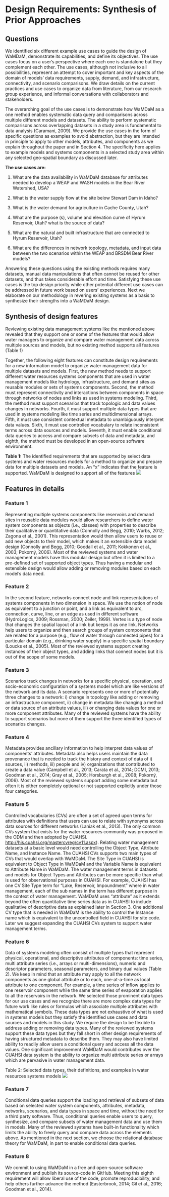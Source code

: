 # Design Requirements: Synthesis of Prior Approaches 

## Questions
We identified six different example use cases to guide the design of WaMDaM, demonstrate its capabilities, and define its objectives. The use cases focus on a user’s perspective where each one is standalone but they complement each other. The use cases, although not inclusive to all possibilities, represent an attempt to cover important and key aspects of the domain of models’ data requirements, supply, demand, and infrastructure, connectivity, and scenario comparisons. We draw details on the current practices and use cases to organize data from literature, from our research group experience, and informal conversations with collaborators and stakeholders.   

The overarching goal of the use cases is to demonstrate how WaMDaM as a one method enables systematic data query and comparisons across multiple different models and datasets. The ability to perform systematic comparisons across overlapping datasets in a study area is fundamental to data analysis (Caramani, 2009). We provide the use cases in the form of specific questions as examples to avoid abstraction, but they are intended in principle to apply to other models, attributes, and components as we explain throughout the paper and in Section 4. The specificity here applies to example models and systems components in a selected study area within any selected geo-spatial boundary as discussed later. 

**The use cases are:**  

1.	What are the data availability in WaMDaM database for attributes needed to develop a WEAP and WASH models in the Bear River Watershed, USA?

2.	What is the water supply flow at the site below Stewart Dam in Idaho?

3.	What is the water demand for agriculture in Cache County, Utah?

4.	What are the purpose (s), volume and elevation curve of Hyrum Reservoir, Utah? what is the source of data?

5.	What are the natural and built infrastructure that are connected to Hyrum Reservoir, Utah?

6.	What are the differences in network topology, metadata, and input data between the two scenarios within the WEAP and BRSDM Bear River models?

Answering these questions using the existing methods requires many datasets, manual data manipulations that often cannot be reused for other datasets, and thus takes considerable effort and time. Satisfying these use cases is the top design priority while other potential different use cases can be addressed in future work based on users’ experiences. Next we elaborate on our methodology in revering existing systems as a basis to synthesize their strengths into a WaMDaM design. 


## Synthesis of design features 

Reviewing existing data management systems like the mentioned above revealed that they support one or some of the features that would allow water managers to organize and compare water management data across multiple sources and models, but no existing method supports all features (Table 1)

Together, the following eight features can constitute design requirements for a new information model to organize water management data for multiple datasets and models. First, the new method needs to support different water resources systems components that are used in water management models like hydrology, infrastructure, and demand sites as reusable modules or sets of systems components. Second, the method must represent connectivity and interactions between components in space through networks of nodes and links as used in systems modeling. Third, the method must support scenarios that track topologic and data values changes in networks. Fourth, it must support multiple data types that are used in systems modeling like time series and multidimensional arrays. Fifth, it must use consistent contextual metadata to unambiguously interpret data values. Sixth, it must use controlled vocabulary to relate inconsistent terms across data sources and models. Seventh, it must enable conditional data queries to access and compare subsets of data and metadata, and eighth, the method must be developed in an open-source software environment. 

**Table 1:** The identified requirements that are supported by select data systems and water resources models for a method to organize and prepare data for multiple datasets and models. An “x” indicates that the feature is supported. WaMDaM is designed to support all of the features
![](images/synthesis.png)			

## Features in details
### Feature 1
Representing multiple systems components like reservoirs and demand sites in reusable data modules would allow researchers to define water system components as objects (i.e., classes) with properties to describe their qualitative or quantitative data (Connolly and Begg, 2010; Wurbs, 2012; Zagona et al., 2001). This representation would then allow users to reuse or add new objects to their model, which makes it an extensible data model design (Connolly and Begg, 2010; Goodall et al., 2011; Kokkonen et al., 2003; Pokorný, 2006). Most of the reviewed systems and water management models have this modular design but often it is limited to a pre-defined set of supported object types. Thus having a modular and extensible design would allow adding or removing modules based on each model’s data need. 

### Feature 2  
In the second feature, networks connect node and link representations of systems components in two dimension in space. We use the notion of node as equivalent to a junction or point, and a link as equivalent to arc, connection, curve, line, or an edge as used in different software (HydroLogics, 2009; Rossman, 2000; Zeiler, 1999). Vertex is a type of node that changes the spatial layout of a link but keeps it as one link. Networks help users to organize and then search groups of system components that are related for a purpose (e.g., flow of water through connected pipes) for a particular domain (e.g., drinking water supply) in a specific spatial boundary (Loucks et al., 2005). Most of the reviewed systems support creating instances of their object types, and adding links that connect nodes but it is out of the scope of some models.

### Feature 3
Scenarios track changes in networks for a specific physical, operation, and socio-economic configuration of a systems model which are like versions of the network and its data. A scenario represents one or more of potentially three changes to a network: i) change in topology like adding or removing an infrastructure component, ii) change in metadata like changing a method or data source of an attribute values, iii) or changing data values for one or more component attributes. Many of the reviewed systems have the ability to support scenarios but none of them support the three identified types of scenarios changes. 


### Feature 4
Metadata provides ancillary information to help interpret data values of components’ attributes. Metadata also helps users maintain the data provenance that is needed to track the history and context of data of  i) sources, ii) methods, iii) people and iv) organizations that contributed to create a data value (Campbell et al., 2013; Carata et al., 2014; DCMI, 2013; Goodman et al., 2014; Gray et al., 2005; Horsburgh et al., 2008; Pokorný, 2006). Most of the reviewed systems support adding some metadata but often it is either completely optional or not supported explicitly under those four categories. 

### Feature 5    
Controlled vocabularies (CVs) are often a set of agreed upon terms for attributes with definitions that users can use to relate with synonyms across data sources for different networks (Laniak et al., 2013). The only common CVs system that exists for the water resources community was proposed in the ODM and then adopted by CUAHSI. http://his.cuahsi.org/mastercvreg/cv11.aspx). Relating water management datasets at a basic level would need controlling the Object Type, Attribute Name, and Instance Name. The CUAHSI CVs supports two main types of CVs that would overlap with WaMDaM. The Site Type in CUAHSI is equivalent to Object Type in WaMDaM and the Variable Name is equivalent to Attribute Name in WaMDaM. The water management terms in datasets and models for Object Types and Attributes can be more specific than what is used for observational purposes in CUAHSI. For example, CUAHSI has one CV Site Type term for “Lake, Reservoir, Impoundment” where in water management, each of the sub names in the term has different purpose in the context of water management. WaMDaM uses “attribute” as it extends beyond the often quantitative time series data as in CUAHSI to include qualitative of descriptive data as explained later in Section 3. One additional CV type that is needed in WaMDaM is the ability to control the Instance name which is equivalent to the uncontrolled field in CUAHSI for site code. Later we suggest expanding the CUAHSI CVs system to support water management terms. 

### Feature 6    
Data of systems modeling often consist of multiple types that represent physical, operational, and descriptive attributes of components: time series, multi attribute series (i.e., arrays or multi-dimensions), numeric and descriptor parameters, seasonal parameters, and binary dual values (Table 2). We keep in mind that an attribute may apply to all the network components as one global attribute or to each, one-at-a-time as local attribute to one component. For example, a time series of inflow applies to one reservoir component while the same time series of evaporation applies to all the reservoirs in the network. We selected those prominent data types for our use cases and we recognize there are more complex data types for future work like rules or formulas which associate multiple attributes with mathematical symbols. These data types are not exhaustive of what is used in systems models but they satisfy the identified use cases and data sources and models in this study. We require the design to be flexible to address adding or removing data types. Many of the reviewed systems support these data types but they fall short in other design requirements of having structured metadata to describe them. They may also have limited ability to readily allow users a conditional query and access all the data values. One significant improvement WaMDaM would contributes over the CUAHSI data system is the ability to organize multi attribute series or arrays which are pervasive in water management data. 

Table 2: Selected data types, their definitions, and examples in water resources systems models
![](images/dataTypes.png)			

### Feature 7    
Conditional data queries support the loading and retrieval of subsets of data based on selected water system components, attributes, metadata, networks, scenarios, and data types in space and time, without the need for a third party software. Thus, conditional queries enable users to query, synthesize, and compare subsets of water management data and use them in models. Many of the reviewed systems have built-in functionality which limits the ability to freely query and compare data across the elements above. As mentioned in the next section, we choose the relational database theory for WaMDaM, in part to enable conditional data queries.  

### Feature 8  
We commit to using WaMDaM in a free and open-source software environment and publish its source-code in GitHub. Meeting this eighth requirement will allow liberal use of the code, promote reproducibility, and help others further advance the method (Easterbrook, 2014; Gil et al., 2016; Goodman et al., 2014).


